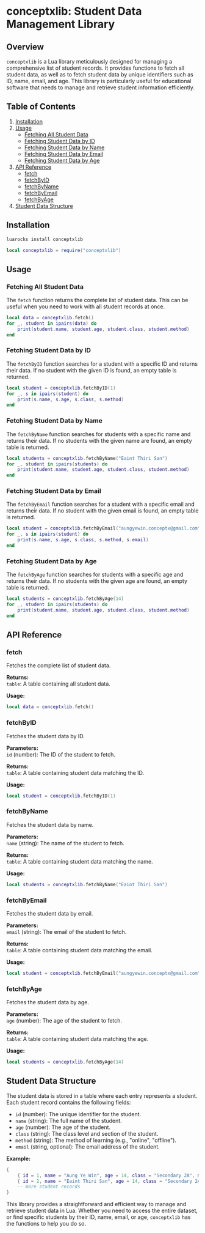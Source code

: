 # conceptxlib: Student Data Management Library

## Overview

`conceptxlib` is a Lua library meticulously designed for managing a comprehensive list of student records. It provides functions to fetch all student data, as well as to fetch student data by unique identifiers such as ID, name, email, and age. This library is particularly useful for educational software that needs to manage and retrieve student information efficiently.

## Table of Contents

1. [Installation](#installation)
2. [Usage](#usage)
    - [Fetching All Student Data](#fetching-all-student-data)
    - [Fetching Student Data by ID](#fetching-student-data-by-id)
    - [Fetching Student Data by Name](#fetching-student-data-by-name)
    - [Fetching Student Data by Email](#fetching-student-data-by-email)
    - [Fetching Student Data by Age](#fetching-student-data-by-age)
3. [API Reference](#api-reference)
    - [fetch](#fetch)
    - [fetchByID](#fetchbyid)
    - [fetchByName](#fetchbyname)
    - [fetchByEmail](#fetchbyemail)
    - [fetchByAge](#fetchbyage)
4. [Student Data Structure](#student-data-structure)

## Installation

```bash
luarocks install conceptxlib
```

```lua
local conceptxlib = require("conceptxlib")
```

## Usage

### Fetching All Student Data

The `fetch` function returns the complete list of student data. This can be useful when you need to work with all student records at once.

```lua
local data = conceptxlib.fetch()
for _, student in ipairs(data) do
    print(student.name, student.age, student.class, student.method)
end
```

### Fetching Student Data by ID

The `fetchByID` function searches for a student with a specific ID and returns their data. If no student with the given ID is found, an empty table is returned.

```lua
local student = conceptxlib.fetchByID(1)
for _, s in ipairs(student) do
    print(s.name, s.age, s.class, s.method)
end
```

### Fetching Student Data by Name

The `fetchByName` function searches for students with a specific name and returns their data. If no students with the given name are found, an empty table is returned.

```lua
local students = conceptxlib.fetchByName("Eaint Thiri San")
for _, student in ipairs(students) do
    print(student.name, student.age, student.class, student.method)
end
```

### Fetching Student Data by Email

The `fetchByEmail` function searches for a student with a specific email and returns their data. If no student with the given email is found, an empty table is returned.

```lua
local student = conceptxlib.fetchByEmail("aungyewin.conceptx@gmail.com")
for _, s in ipairs(student) do
    print(s.name, s.age, s.class, s.method, s.email)
end
```

### Fetching Student Data by Age

The `fetchByAge` function searches for students with a specific age and returns their data. If no students with the given age are found, an empty table is returned.

```lua
local students = conceptxlib.fetchByAge(14)
for _, student in ipairs(students) do
    print(student.name, student.age, student.class, student.method)
end
```

## API Reference

### fetch

Fetches the complete list of student data.

**Returns:**  
`table`: A table containing all student data.

**Usage:**

```lua
local data = conceptxlib.fetch()
```

### fetchByID

Fetches the student data by ID.

**Parameters:**  
`id` (number): The ID of the student to fetch.

**Returns:**  
`table`: A table containing student data matching the ID.

**Usage:**

```lua
local student = conceptxlib.fetchByID(1)
```

### fetchByName

Fetches the student data by name.

**Parameters:**  
`name` (string): The name of the student to fetch.

**Returns:**  
`table`: A table containing student data matching the name.

**Usage:**

```lua
local students = conceptxlib.fetchByName("Eaint Thiri San")
```

### fetchByEmail

Fetches the student data by email.

**Parameters:**  
`email` (string): The email of the student to fetch.

**Returns:**  
`table`: A table containing student data matching the email.

**Usage:**

```lua
local student = conceptxlib.fetchByEmail("aungyewin.conceptx@gmail.com")
```

### fetchByAge

Fetches the student data by age.

**Parameters:**  
`age` (number): The age of the student to fetch.

**Returns:**  
`table`: A table containing student data matching the age.

**Usage:**

```lua
local students = conceptxlib.fetchByAge(14)
```

## Student Data Structure

The student data is stored in a table where each entry represents a student. Each student record contains the following fields:

- `id` (number): The unique identifier for the student.
- `name` (string): The full name of the student.
- `age` (number): The age of the student.
- `class` (string): The class level and section of the student.
- `method` (string): The method of learning (e.g., "online", "offline").
- `email` (string, optional): The email address of the student.

**Example:**

```lua
{
    { id = 1, name = "Aung Ye Win", age = 14, class = "Secondary 2A", method = "online", email = "aungyewin.conceptx@gmail.com" },
    { id = 2, name = "Eaint Thiri San", age = 14, class = "Secondary 2A", method = "online", email = "eaintthirisanconceptx@gmail.com" },
    -- more student records
}
```

This library provides a straightforward and efficient way to manage and retrieve student data in Lua. Whether you need to access the entire dataset, or find specific students by their ID, name, email, or age, `conceptxlib` has the functions to help you do so.
